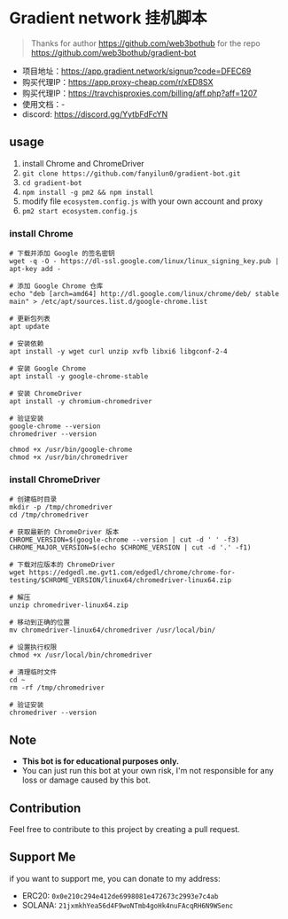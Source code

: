 # Gradient network 挂机脚本

> Thanks for author https://github.com/web3bothub for the repo https://github.com/web3bothub/gradient-bot

- 项目地址：https://app.gradient.network/signup?code=DFEC69
- 购买代理IP：https://app.proxy-cheap.com/r/xED8SX
- 购买代理IP：https://travchisproxies.com/billing/aff.php?aff=1207
- 使用文档：-
- discord: https://discord.gg/YytbFdFcYN

## usage
1. install Chrome and ChromeDriver
2. `git clone https://github.com/fanyilun0/gradient-bot.git`
3. `cd gradient-bot`
4. `npm install -g pm2 && npm install`
5. modify file `ecosystem.config.js` with your own account and proxy
6. `pm2 start ecosystem.config.js`

### install Chrome
```shell
# 下载并添加 Google 的签名密钥
wget -q -O - https://dl-ssl.google.com/linux/linux_signing_key.pub | apt-key add -

# 添加 Google Chrome 仓库
echo "deb [arch=amd64] http://dl.google.com/linux/chrome/deb/ stable main" > /etc/apt/sources.list.d/google-chrome.list

# 更新包列表
apt update

# 安装依赖
apt install -y wget curl unzip xvfb libxi6 libgconf-2-4

# 安装 Google Chrome
apt install -y google-chrome-stable

# 安装 ChromeDriver
apt install -y chromium-chromedriver

# 验证安装
google-chrome --version
chromedriver --version

chmod +x /usr/bin/google-chrome
chmod +x /usr/bin/chromedriver
```

### install ChromeDriver
```shell
# 创建临时目录
mkdir -p /tmp/chromedriver
cd /tmp/chromedriver

# 获取最新的 ChromeDriver 版本
CHROME_VERSION=$(google-chrome --version | cut -d ' ' -f3)
CHROME_MAJOR_VERSION=$(echo $CHROME_VERSION | cut -d '.' -f1)

# 下载对应版本的 ChromeDriver
wget https://edgedl.me.gvt1.com/edgedl/chrome/chrome-for-testing/$CHROME_VERSION/linux64/chromedriver-linux64.zip

# 解压
unzip chromedriver-linux64.zip

# 移动到正确的位置
mv chromedriver-linux64/chromedriver /usr/local/bin/

# 设置执行权限
chmod +x /usr/local/bin/chromedriver

# 清理临时文件
cd ~
rm -rf /tmp/chromedriver

# 验证安装
chromedriver --version
```

## Note

- **This bot is for educational purposes only.**
- You can just run this bot at your own risk, I'm not responsible for any loss or damage caused by this bot.

## Contribution

Feel free to contribute to this project by creating a pull request.

## Support Me

if you want to support me, you can donate to my address:

- ERC20: `0x0e210c294e412de6998081e472673c2993e7c4ab`
- SOLANA: `21jxmkhYea56d4F9woNTmb4goHk4nuFAcqRH6N9WSenc`
